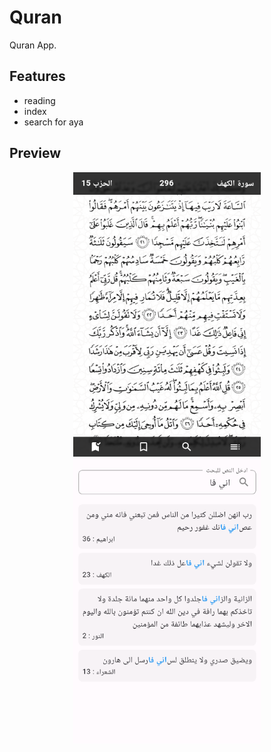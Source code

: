 # Quran
Quran App.

## Features
- reading
- index
- search for aya

## Preview

<center>
    <img src="./preview/page.png" alt="page" width="300">
    <img src="./preview/search.png" alt="search" width="300">
</center>
